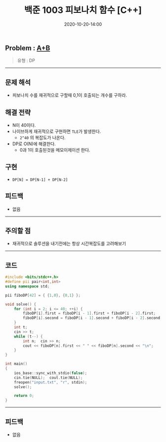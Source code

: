 ﻿---
title: 백준 1003 피보나치 함수 [C++]
date: 2020-10-20-14:00
categories:
- PS

tags:
- baekjoon
- PS
- Problem Solve
- DP

---

## Problem : [A+B](https://www.acmicpc.net/problem/1003)
> 유형 : DP

---


 
## 문제 해석
* 피보나치 수를 재귀적으로 구할때  0,1이 호출되는 개수를 구하라.

## 해결 전략
* N이 40이다. 
* 나이브하게 재귀적으로 구현하면 `TLE`가 발생한다.
  * `2^40` 의 복잡도가 나온다.
* DP로 O(N)에 해결한다.
  * 0과 1이 호출된것을 메모이제이션 한다.

## 구현
* `DP[N] = DP[N-1] + DP[N-2]`

## 피드백
* 없음
---

## 주의할 점
* 재귀적으로 솔루션을 내기전에는 항상 시간복잡도를 고려해보기

---

## 코드

```c++
#include <bits/stdc++.h>
#define pii pair<int,int>
using namespace std;

pii fiboDP[42] = { {1,0}, {0,1} };

void solve() {
    for (int i = 2; i <= 40; ++i) {
        fiboDP[i].first = fiboDP[i - 1].first + fiboDP[i - 2].first;
        fiboDP[i].second = fiboDP[i - 1].second + fiboDP[i - 2].second;
    }
    int t;
    cin >> t;
    while (t--) {
        int n;  cin >> n;
        cout << fiboDP[n].first << " " << fiboDP[n].second << "\n";
    }
}

int main()
{
    ios_base::sync_with_stdio(false);
    cin.tie(NULL);  cout.tie(NULL);
    freopen("input.txt", "r", stdin);
    solve();

    return 0;
}
```


---


## 피드백

* 없음